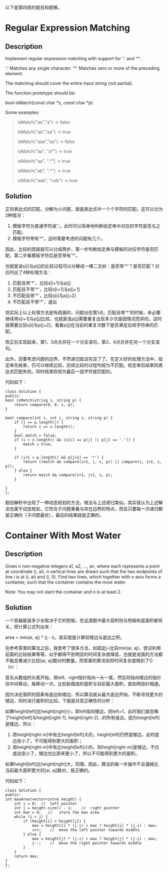 以下是第四周的题目和题解。
# Regular Expression Matching 
## Description
Implement regular expression matching with support for '.' and '*'.

'.' Matches any single character.
'*' Matches zero or more of the preceding element.

The matching should cover the entire input string (not partial).

The function prototype should be:

bool isMatch(const char *s, const char *p)

Some examples:
> isMatch("aa","a") → false
> 
> isMatch("aa","aa") → true
> 
> isMatch("aaa","aa") → false
> 
> isMatch("aa", "a*") → true
> 
> isMatch("aa", ".*") → true
> 
> isMatch("ab", ".*") → true
> 
> isMatch("aab", "c*a*b") → true
## Solution
正则表达式的匹配，分解为小问题，就是表达式中一个个字符的匹配。这可以分为2种情况：
1. 模板字符为普通字符或'.'。此时可以简单地判断给定串中对应的字符是否与之匹配。
2. 模板字符带有'*'。这时需要考虑的问题有几个。

因此，比较的思路就可以分成两步，第一步判断给定串与模板的对应字符是否匹配，第二步看模板字符后是否带有'*'。

也就是说s[i]与p[j]的比较过程可以分解成一棵二叉树：是否带'*'？是否匹配？对应列出了4种处理方法：
1. 匹配且带'*'，比较s[i+1]与p[j]
2. 匹配且不带'*'，比较s[i+1]与p[j+1]
3. 不匹配且带'*'，比较s[i]与p[j+2]
4. 不匹配且不带'*'，退出

但实际上以上处理方法是有疏漏的，问题出在第1点。匹配且带'*'的时候，未必要继续用s[i+1]与p[j]比较，也就是说p[j]需要重复出现多少次是因情况而异的。这时就需要比较s[i]与p[j+2]，看看p[j]在当前的重复次数下是否满足后续字符串的匹配。

改正后实现起来，第1、3点合并在一个分支语句，第2、4点合并在另一个分支语句。

此外，还要考虑问题的边界，不然递归就没完没了了。在定义好的处理方法中，给定串先结束，仍可以继续比较，后续比较的过程均视为不匹配。给定串后结束则表达式匹配失败。同时结束则视为最后一组字符是匹配的。

代码如下：

    class Solution {
    public:
    bool isMatch(string s, string p) {
        return compare(0, 0, s, p);
    }

    bool compare(int i, int j, string s, string p) {
    	if (j == p.length()) {
    		return i == s.length();
    	}
    	bool match = false;
    	if (i < s.length() && (s[i] == p[j] || p[j] == '.')) {
    		match = true;
    	}

    	if (j+1 < p.length() && p[j+1] == '*') {
    		return ((match && compare(i+1, j, s, p)) || compare(i, j+2, s, p));
    	} else {
    		return match && compare(i+1, j+1, s, p);
    	}
    	
    }
    };
    
题目解析中出现了一种动态规划的方法，做法与上述递归类似。其实我认为上述解法也属于动态规划，它符合子问题重叠与存在边界的特点，而且只要每一次递归都是正确的（子问题最优），最后的结果就是正确的。

# Container With Most Water 
## Description
Given n non-negative integers a1, a2, ..., an, where each represents a point at coordinate (i, ai). n vertical lines are drawn such that the two endpoints of line i is at (i, ai) and (i, 0). Find two lines, which together with x-axis forms a container, such that the container contains the most water.

Note: You may not slant the container and n is at least 2. 
## Solution
一个容器能装多少水取决于它的短板，在这道题中最大容积则与短板和底面积都有关。把计算公式列出来：

area = min(ai, aj) * (j - i)。其实就是计算较矮边与底边之积。

在参考答案的算法之前，我思考了很多方法，如固定j-i比较min(ai, aj)、尝试利用前面的比较结果等等，似乎都得不到明显的时间复杂度降低，也就是说我的方法都不能显著减少比较[ai, aj]数对的数量。而答案的算法则将时间复杂度降到了O（n）：

首先从数组的头尾开始，用left、right指针指向一头一尾，然后将指向矮边的指针往中间移动，每移动一次，比较新围成的面积与目前最大面积，直到两指针相遇。

因为决定面积的因素有底边和矮边，所以算法就从最大底边开始，不断寻找更大的矮边，同时进行面积的比较。下面是对其正确性的分析：

如果height[left]比height[right]小，即left指向矮边，则left+1，此时我们就忽略了height[left]与height[right-1], height[right-2]...的所有组合。因为height[left]是矮边，所以：
1. 若height[right-m]中有比height[left]大的，height[left]仍然是矮边，此时底边变小了，不可能得到更大的面积；
2. 若height[right-m]中有比height[left]小的，则height[right-m]是矮边，不仅底边变小了，矮边也比原来更小了，所以不可能得到更大的面积。

如果height[left]比height[right]大，同理。因此，算法的每一步操作不会漏掉比当前最大面积更大的[ai, aj]数对，是正确的。

代码如下：

    class Solution {
    public:
    int maxArea(vector<int>& height) {
        int i = 0;  //  left pointer
        int j = height.size() - 1;    //  right pointer
        int max = 0;   //   store the max area
        while (i < j) {
        	if (height[i] < height[j]) {
        		max = height[i] * (j-i) > max ? height[i] * (j-i) : max;
        		i++;    //  move the left pointer towards middle
        	} else {
        		max = height[j] * (j-i) > max ? height[j] * (j-i) : max;
        		j--;    //  move the right pointer towards middle
        	}
        }
        return max;
    }
    };
